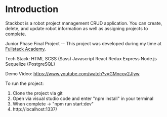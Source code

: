 # Introduction

Stackbot is a robot project management CRUD application. You can create, delete, and update robot information as well as assigning projects to complete. 

Junior Phase Final Project -- This project was developed during my time at [Fullstack Academy](https://www.fullstackacademy.com/ "https://www.fullstackacademy.com/").

Tech Stack:
HTML
SCSS (Sass)
Javascript
React
Redux
Express
Node.js
Sequelize (PostgreSQL)

Demo Video: https://www.youtube.com/watch?v=GMncov2JIyw

To run the project:

1. Clone the project via git
2. Open via visual studio code and enter "npm install" in your terminal
3. When complete -> "npm run start:dev"
4. http://localhost:1337/
